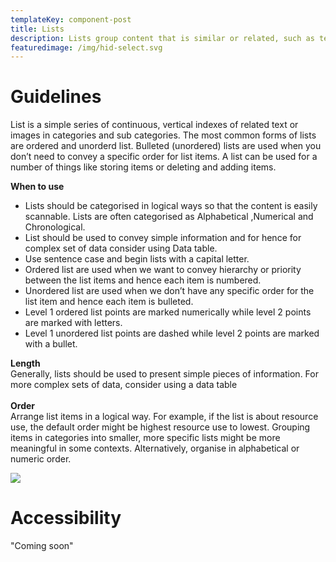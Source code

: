 ```yaml
---
templateKey: component-post
title: Lists
description: Lists group content that is similar or related, such as terms and definitions.
featuredimage: /img/hid-select.svg
---
```

# **G﻿uidelines**

List is a simple series of continuous, vertical indexes of related text or images in categories and sub categories. The most common forms of lists are ordered and unorderd list. Bulleted (unordered) lists are used when you don’t need to convey a specific order for list items. A list can be used for a number of things like storing items or deleting and adding items.

**When to use**

* Lists should be categorised in logical ways so that the content is easily scannable. Lists are often categorised as Alphabetical ,Numerical and Chronological.
* List should be used to convey simple information and for hence for complex set of data consider using Data table.
* Use sentence case and begin lists with a capital letter.
* Ordered list are used when we want to convey hierarchy or priority between the list items and hence each item is numbered.
* Unordered list are used when we don’t have any specific order for the list item and hence each item is bulleted.
* Level 1 ordered list points are marked numerically while level 2 points are marked with letters.
* Level 1 unordered list points are dashed while level 2 points are marked with a bullet.

**Length**\
Generally, lists should be used to present simple pieces of information. For more complex sets of data, consider using a data table\
\
**Order**\
Arrange list items in a logical way. For example, if the list is about resource use, the default order might be highest resource use to lowest. Grouping items in categories into smaller, more specific lists might be more meaningful in some contexts. Alternatively, organise in alphabetical or numeric order.

![](/img/list-g.png)

# **A﻿ccessibility**

"Coming soon"